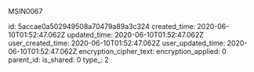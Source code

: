 MSIN0067

id: 5accae0a502949508a70479a89a3c324
created_time: 2020-06-10T01:52:47.062Z
updated_time: 2020-06-10T01:52:47.062Z
user_created_time: 2020-06-10T01:52:47.062Z
user_updated_time: 2020-06-10T01:52:47.062Z
encryption_cipher_text: 
encryption_applied: 0
parent_id: 
is_shared: 0
type_: 2